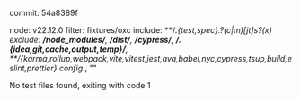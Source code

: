 commit: 54a8389f

node: v22.12.0
filter:  fixtures/oxc
include: **/*.{test,spec}.?(c|m)[jt]s?(x)
exclude:  **/node_modules/**, **/dist/**, **/cypress/**, **/.{idea,git,cache,output,temp}/**, **/{karma,rollup,webpack,vite,vitest,jest,ava,babel,nyc,cypress,tsup,build,eslint,prettier}.config.*, ""

No test files found, exiting with code 1
